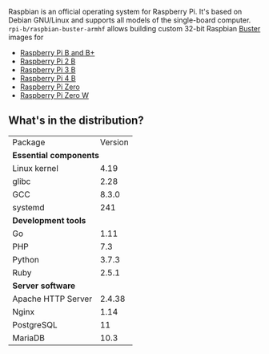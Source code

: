 Raspbian is an official operating system for Raspberry Pi. It's based on Debian GNU/Linux and supports all models of the single-board computer. `rpi-b/raspbian-buster-armhf` allows building custom 32-bit Raspbian [Buster](https://raspberrypi.org/blog/buster-the-new-version-of-raspbian/) images for

* [Raspberry Pi B and B+](https://raspberrypi.org/products/raspberry-pi-1-model-b/)
* [Raspberry Pi 2 B](https://raspberrypi.org/products/raspberry-pi-2-model-b/)
* [Raspberry Pi 3 B](https://raspberrypi.org/products/raspberry-pi-3-model-b/)
* [Raspberry Pi 4 B](https://raspberrypi.org/products/raspberry-pi-4-model-b/)
* [Raspberry Pi Zero](https://raspberrypi.org/products/raspberry-pi-zero/)
* [Raspberry Pi Zero W](https://raspberrypi.org/products/raspberry-pi-zero-w/)

## What's in the distribution?

<table>
  <tr>
    <td>Package</td>
    <td>Version</td>
  </tr>
  <tr>
    <td colspan="2"><b>Essential components</b></td>
  </tr>
  <tr>
    <td>Linux kernel</td>
    <td>4.19</td>
  </tr>
  <tr>
    <td>glibc</td>
    <td>2.28</td>
  </tr>
  <tr>
    <td>GCC</td>
    <td>8.3.0</td>
  </tr>
  <tr>
    <td>systemd</td>
    <td>241</td>
  </tr>
  <tr>
    <td colspan="2"><b>Development tools</b></td>
  </tr>
  <tr>
    <td>Go</td>
    <td>1.11</td>
  </tr>
  <tr>
    <td>PHP</td>
    <td>7.3</td>
  </tr>
  <tr>
    <td>Python</td>
    <td>3.7.3</td>
  </tr>
  <tr>
    <td>Ruby</td>
    <td>2.5.1</td>
  </tr>
  <tr>
    <td colspan="2"><b>Server software</b></td>
  </tr>
  <tr>
    <td>Apache HTTP Server</td>
    <td>2.4.38</td>
  </tr>
  <tr>
    <td>Nginx</td>
    <td>1.14</td>
  </tr>
  <tr>
    <td>PostgreSQL</td>
    <td>11</td>
  </tr>
  <tr>
    <td>MariaDB</td>
    <td>10.3</td>
  </tr>
</table>
